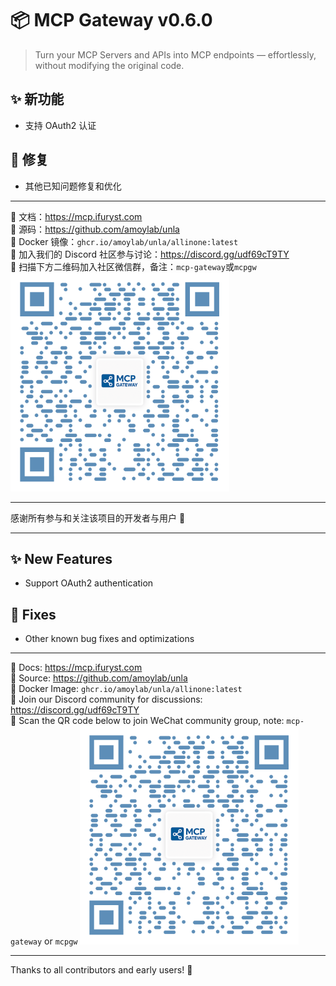 # 📦 MCP Gateway v0.6.0

> Turn your MCP Servers and APIs into MCP endpoints — effortlessly, without modifying the original code.

## ✨ 新功能

- 支持 OAuth2 认证

## 🐛 修复

- 其他已知问题修复和优化

---

📘 文档：https://mcp.ifuryst.com  
🐙 源码：https://github.com/amoylab/unla  
🐳 Docker 镜像：`ghcr.io/amoylab/unla/allinone:latest`  
💬 加入我们的 Discord 社区参与讨论：https://discord.gg/udf69cT9TY  
🔗 扫描下方二维码加入社区微信群，备注：`mcp-gateway`或`mcpgw`
<img src="https://github.com/amoylab/unla/blob/main/web/public/wechat-qrcode.png" alt="微信群二维码" width="350" height="350" />

---

感谢所有参与和关注该项目的开发者与用户 💖

---

## ✨ New Features

- Support OAuth2 authentication

## 🐛 Fixes

- Other known bug fixes and optimizations

---

📘 Docs: https://mcp.ifuryst.com  
🐙 Source: https://github.com/amoylab/unla  
🐳 Docker Image: `ghcr.io/amoylab/unla/allinone:latest`  
💬 Join our Discord community for discussions: https://discord.gg/udf69cT9TY  
🔗 Scan the QR code below to join WeChat community group, note: `mcp-gateway` or `mcpgw`
<img src="https://github.com/amoylab/unla/blob/main/web/public/wechat-qrcode.png" alt="WeChat QR Code" width="350" height="350" />

---

Thanks to all contributors and early users! 💖 